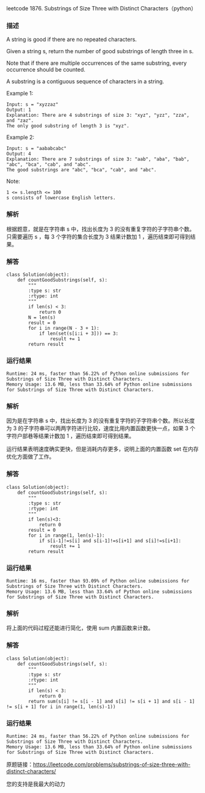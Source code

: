 leetcode 1876. Substrings of Size Three with Distinct Characters（python）

### 描述

A string is good if there are no repeated characters.

Given a string s​​​​​, return the number of good substrings of length three in s​​​​​​.

Note that if there are multiple occurrences of the same substring, every occurrence should be counted.

A substring is a contiguous sequence of characters in a string.

 



Example 1:

	Input: s = "xyzzaz"
	Output: 1
	Explanation: There are 4 substrings of size 3: "xyz", "yzz", "zza", and "zaz". 
	The only good substring of length 3 is "xyz".

	
Example 2:

	
	Input: s = "aababcabc"
	Output: 4
	Explanation: There are 7 substrings of size 3: "aab", "aba", "bab", "abc", "bca", "cab", and "abc".
	The good substrings are "abc", "bca", "cab", and "abc".






Note:

	1 <= s.length <= 100
	s​​​​​​ consists of lowercase English letters.


### 解析


根据题意，就是在字符串 s 中，找出长度为 3 的没有重复字符的子字符串个数。只需要遍历 s ，每 3 个字符的集合长度为 3 结果计数加 1 ，遍历结束即可得到结果。

### 解答
				
	class Solution(object):
	    def countGoodSubstrings(self, s):
	        """
	        :type s: str
	        :rtype: int
	        """
	        if len(s) < 3:
	            return 0
	        N = len(s)
	        result = 0
	        for i in range(N - 3 + 1):
	            if len(set(s[i:i + 3])) == 3:
	                result += 1
	        return result

            	      
			
### 运行结果

	Runtime: 24 ms, faster than 56.22% of Python online submissions for Substrings of Size Three with Distinct Characters.
	Memory Usage: 13.6 MB, less than 33.64% of Python online submissions for Substrings of Size Three with Distinct Characters.

### 解析


因为是在字符串 s 中，找出长度为 3 的没有重复字符的子字符串个数。所以长度为 3 的子字符串可以两两字符进行比较，速度比用内置函数更快一点，如果 3 个字符户部巷等结果计数加 1 ，遍历结束即可得到结果。

运行结果表明速度确实更快，但是消耗内存更多，说明上面的内置函数 set 在内存优化方面做了工作。

### 解答
	class Solution(object):
	    def countGoodSubstrings(self, s):
	        """
	        :type s: str
	        :rtype: int
	        """
	        if len(s)<3:
	            return 0
	        result = 0
	        for i in range(1, len(s)-1):
	            if s[i-1]!=s[i] and s[i-1]!=s[i+1] and s[i]!=s[i+1]:
	                result += 1
	        return result
	        
### 运行结果
	
	Runtime: 16 ms, faster than 93.09% of Python online submissions for Substrings of Size Three with Distinct Characters.
	Memory Usage: 13.6 MB, less than 33.64% of Python online submissions for Substrings of Size Three with Distinct Characters.
	
### 解析
将上面的代码过程还能进行简化，使用 sum 内置函数来计数。

### 解答

	class Solution(object):
	    def countGoodSubstrings(self, s):
	        """
	        :type s: str
	        :rtype: int
	        """
	        if len(s) < 3:
	            return 0
	        return sum(s[i] != s[i - 1] and s[i] != s[i + 1] and s[i - 1] != s[i + 1] for i in range(1, len(s)-1))
	        
### 运行结果

	Runtime: 24 ms, faster than 56.22% of Python online submissions for Substrings of Size Three with Distinct Characters.
	Memory Usage: 13.6 MB, less than 33.64% of Python online submissions for Substrings of Size Three with Distinct Characters.
	
原题链接：https://leetcode.com/problems/substrings-of-size-three-with-distinct-characters/



您的支持是我最大的动力
